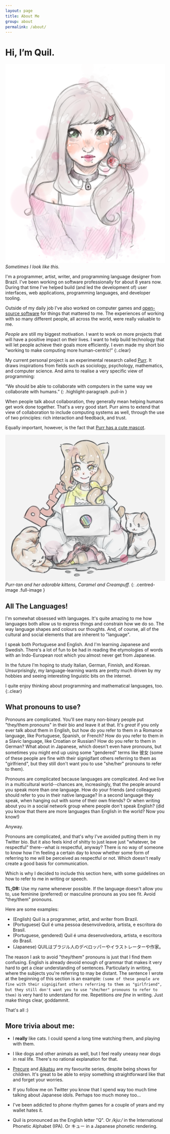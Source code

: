 ```yaml
---
layout: page
title: About Me
group: about
permalink: /about/
---
```


<h1 class="rl-article-title rl-skip-small">Hi, I’m Quil.</h1>

<div class="rl-figure rl-about-figure-right rl-shape-ellipse rl-about-figure-raised borderless">
  <img src="/media/image/self-01.png" alt="">
  <em>Sometimes I look like this.</em>
</div>

I'm a programmer, artist, writer, and programming language designer from Brazil. I've been working on software professionally for about 8 years now. During that time I've helped build (and led the development of) user interfaces, web applications, programming languages, and developer tooling.

Outside of my daily job I've also worked on computer games and [open-source software](https://github.com/robotlolita) for things that mattered to me. The experiences of working with so many different people, all across the world, were really valuable to me.

*People* are still my biggest motivation. I want to work on more projects that will have a positive impact on their lives. I want to help build technology that will let people achieve their goals more efficiently. I even made my short bio “working to make computing more human-centric!”
{:.clear}

<div class="rl-medium-divide"></div>

<div class="rl-indented-section" markdown="1">

My current personal project is an experimental research called [Purr](https://github.com/origamitower/purr). It draws inspirations from fields such as sociology, psychology, mathematics, and computer science. And aims to realise a very specific view of programming:

“We should be able to collaborate with computers in the same way we collaborate with humans.”
{: .highlight-paragraph .pull-in }

When people talk about collaboration, they generally mean helping humans get work done together. That's a very good start. Purr aims to extend that view of collaboration to include computing systems as well, through the use of two principles: rich interaction and feedback, and trust.

Equally important, however, is the fact that [Purr has a cute mascot](https://en.wikipedia.org/wiki/OS-tan).

![](/media/image/purr.png)
*Purr-tan and her adorable kittens, Caramel and Creampuff.*
{: .centred-image .full-image }

</div>


<div class="rl-medium-divide"></div>


## All The Languages!

I'm somewhat obsessed with languages. It's quite amazing to me how languages both allow us to express things and constrain how we do so. The way language shapes and colours our thoughts. And, of course, all of the cultural and social elements that are inherent to "language".

I speak both Portuguese and English. And I'm learning Japanese and Swedish. There's a lot of fun to be had in reading the etymologies of words with an Indo-European root which you almost never get from Japanese.

In the future I'm hoping to study Italian, German, Finnish, and Korean. Unsurprisingly, my language-learning wants are pretty much driven by my hobbies and seeing interesting linguistic bits on the internet.

I quite enjoy thinking about programming and mathematical languages, too.
{:.clear}


## What pronouns to use?

Pronouns are complicated. You'll see many non-binary people put "they/them pronouns" in their bio and leave it at that. It's *great* if you only ever talk about them in English, but how do you refer to them in a Romance language, like Portuguese, Spanish, or French? How do you refer to them in a Slavic language, like Croatian or Russian? How do you refer to them in German? What about in Japanese, which doesn't even have pronouns, but sometimes you might end up using some "gendered" terms like 彼女 (some of these people are fine with their signigifant others referring to them as "girlfriend", but they still don't want you to use "she/her" pronouns to refer to them).

Pronouns are complicated because languages are complicated. And we live in a multicultural world--chances are, increasingly, that the people around you speak more than one language. How do your friends (and colleagues) should refer to you in their native language? In a second language they speak, when hanging out with some of their own friends? Or when writing about you in a social network group where people don't speak English? (did you know that there are more languages than English in the world? Now you know!)

Anyway.

Pronouns are complicated, and that's why I've avoided putting them in my Twitter bio. But it also feels kind of shitty to just leave just "whatever, be respectful" there--what *is* respectful, anyway? There is no way of someone to know how I'm feeling a certain day to know whether some form of referring to me will be perceived as respectful or not. Which doesn't really create a good basis for communication.

Which is why I decided to include this section here, with some guidelines on how to refer to me in writing or speech.

**TL;DR:** Use my name whenever possible. If the language doesn't allow you to, use feminine (preferred) or masculine pronouns as you see fit. Avoid "they/them" pronouns.

Here are some examples:

  - (English) Quil is a programmer, artist, and writer from Brazil.
  - (Portuguese) Quil é uma pessoa desenvolvedora, artista, e escritora do Brasil.
  - (Portuguese, gendered) Quil é uma desenvolvedora, artista, e escritora do Brasil.
  - (Japanese) QUILはブラジル人のデべロッパーやイラストレーターや作家。

The reason I ask to avoid "they/them" pronouns is just that I find them confusing. English is already devoid enough of grammar that makes it very hard to get a clear understanding of sentences. Particularly in writing, where the subjects you're referring to may be distant. The sentence I wrote at the beginning of this section is an example: `(some of these people are fine with their signigifant others referring to them as "girlfriend", but they still don't want you to use "she/her" pronouns to refer to them)` is very hard to understand for me. Repetitions *are fine* in writing. Just make things clear, goddammit.

That's all :)


## More trivia about me:

  - I **really** like cats. I could spend a long time watching them, and playing with them.

  - I like dogs and other animals as well, but I feel really uneasy near dogs in real life. There's no rational explanation for that.

  - [Precure](https://en.wikipedia.org/wiki/Pretty_Cure) and [Aikatsu](https://en.wikipedia.org/wiki/Aikatsu!) are my favourite series, despite being shows for children. It's great to be able to enjoy something straightforward like that and forget your worries.

  - If you follow me on Twitter you know that I spend way too much time talking about Japanese idols. Perhaps too much money too...

  - I've been addicted to phone rhythm games for a couple of years and my wallet hates it.

  - Quil is pronounced as the English letter "Q". Or */kju:/* in the International Phonetic Alphabet (IPA). Or キュー in a Japanese phonetic rendering.